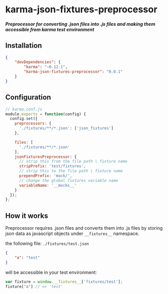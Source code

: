karma-json-fixtures-preprocessor
================================

##### Preprocessor for converting .json files into .js files and making them accessible from karma test environment

## Installation
```json
{
    "devDependencies": {
        "karma": "~0.12.1",
        "karma-json-fixtures-preprocessor": "0.0.1"
    }
}
```

## Configuration
```js
// karma.conf.js
module.exports = function(config) {
  config.set({
    preprocessors: {
      './fixtures/**/*.json': ['json_fixtures']
    },

    files: [
      './fixtures/**/*.json'
    ],
    jsonFixturesPreprocessor: {
      // strip this from the file path \ fixture name
      stripPrefix: 'test/fixtures',
      // strip this to the file path \ fixture name
      prependPrefix: 'mock/',
      // change the global fixtures variable name
      variableName: '__mocks__'
    }
  });
};
```

## How it works

Preprocessor requires .json files and converts them into .js files by storing json data as javascript objects under `__fixtures__` namespace.

the following file:
`./fixtures/test.json`
```json
{
    "a": "test"
}
```
will be accessible in your test environment:
```js
var fixture = window.__fixtures__['fixtures/test'];
fixture["a"] // => 'test'
```
